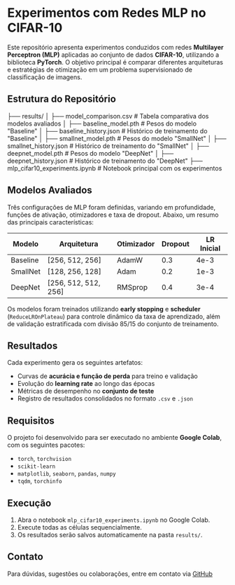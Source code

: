 # Experimentos com Redes MLP no CIFAR-10

Este repositório apresenta experimentos conduzidos com redes **Multilayer Perceptron (MLP)** aplicadas ao conjunto de dados **CIFAR-10**, utilizando a biblioteca **PyTorch**. O objetivo principal é comparar diferentes arquiteturas e estratégias de otimização em um problema supervisionado de classificação de imagens.

## Estrutura do Repositório

├── results/
│ ├── model_comparison.csv # Tabela comparativa dos modelos avaliados
│ ├── baseline_model.pth # Pesos do modelo "Baseline"
│ ├── baseline_history.json # Histórico de treinamento do "Baseline"
│ ├── smallnet_model.pth # Pesos do modelo "SmallNet"
│ ├── smallnet_history.json # Histórico de treinamento do "SmallNet"
│ ├── deepnet_model.pth # Pesos do modelo "DeepNet"
│ ├── deepnet_history.json # Histórico de treinamento do "DeepNet"
├── mlp_cifar10_experiments.ipynb # Notebook principal com os experimentos


## Modelos Avaliados

Três configurações de MLP foram definidas, variando em profundidade, funções de ativação, otimizadores e taxa de dropout. Abaixo, um resumo das principais características:

| Modelo     | Arquitetura           | Otimizador | Dropout | LR Inicial |
|------------|------------------------|------------|---------|------------|
| Baseline   | [256, 512, 256]        | AdamW      | 0.3     | 4e-3       |
| SmallNet   | [128, 256, 128]        | Adam       | 0.2     | 1e-3       |
| DeepNet    | [256, 512, 512, 256]   | RMSprop    | 0.4     | 3e-4       |

Os modelos foram treinados utilizando **early stopping** e **scheduler** (`ReduceLROnPlateau`) para controle dinâmico da taxa de aprendizado, além de validação estratificada com divisão 85/15 do conjunto de treinamento.

## Resultados

Cada experimento gera os seguintes artefatos:
- Curvas de **acurácia e função de perda** para treino e validação
- Evolução do **learning rate** ao longo das épocas
- Métricas de desempenho no **conjunto de teste**
- Registro de resultados consolidados no formato `.csv` e `.json`

## Requisitos

O projeto foi desenvolvido para ser executado no ambiente **Google Colab**, com os seguintes pacotes:

- `torch`, `torchvision`
- `scikit-learn`
- `matplotlib`, `seaborn`, `pandas`, `numpy`
- `tqdm`, `torchinfo`

## Execução

1. Abra o notebook `mlp_cifar10_experiments.ipynb` no Google Colab.
2. Execute todas as células sequencialmente.
3. Os resultados serão salvos automaticamente na pasta `results/`.

## Contato

Para dúvidas, sugestões ou colaborações, entre em contato via [GitHub](https://github.com/peheppy)
